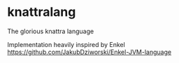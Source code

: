 # knattralang
The glorious knattra language

Implementation heavily inspired by Enkel 
https://github.com/JakubDziworski/Enkel-JVM-language